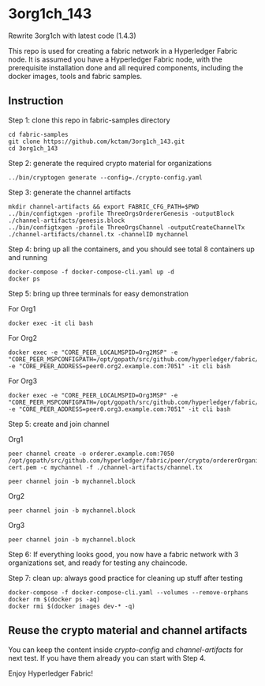 # 3org1ch_143
Rewrite 3org1ch with latest code (1.4.3)

This repo is used for creating a fabric network in a Hyperledger Fabric node.
It is assumed you have a Hyperledger Fabric node, with the prerequisite installation done and all required components, including the docker images, tools and fabric samples.

## Instruction
Step 1: clone this repo in fabric-samples directory
```
cd fabric-samples
git clone https://github.com/kctam/3org1ch_143.git
cd 3org1ch_143
```

Step 2: generate the required crypto material for organizations
```
../bin/cryptogen generate --config=./crypto-config.yaml
```

Step 3: generate the channel artifacts
```
mkdir channel-artifacts && export FABRIC_CFG_PATH=$PWD
../bin/configtxgen -profile ThreeOrgsOrdererGenesis -outputBlock ./channel-artifacts/genesis.block
../bin/configtxgen -profile ThreeOrgsChannel -outputCreateChannelTx ./channel-artifacts/channel.tx -channelID mychannel
```

Step 4: bring up all the containers, and you should see total 8 containers up and running
```
docker-compose -f docker-compose-cli.yaml up -d
docker ps
```

Step 5: bring up three terminals for easy demonstration

For Org1
```
docker exec -it cli bash 
```

For Org2
```
docker exec -e "CORE_PEER_LOCALMSPID=Org2MSP" -e "CORE_PEER_MSPCONFIGPATH=/opt/gopath/src/github.com/hyperledger/fabric/peer/crypto/peerOrganizations/org2.example.com/users/Admin@org2.example.com/msp" -e "CORE_PEER_ADDRESS=peer0.org2.example.com:7051" -it cli bash
```

For Org3
```
docker exec -e "CORE_PEER_LOCALMSPID=Org3MSP" -e "CORE_PEER_MSPCONFIGPATH=/opt/gopath/src/github.com/hyperledger/fabric/peer/crypto/peerOrganizations/org3.example.com/users/Admin@org3.example.com/msp" -e "CORE_PEER_ADDRESS=peer0.org3.example.com:7051" -it cli bash 
```

Step 5: create and join channel

Org1
```
peer channel create -o orderer.example.com:7050 /opt/gopath/src/github.com/hyperledger/fabric/peer/crypto/ordererOrganizations/example.com/orderers/orderer.example.com/msp/tlscacerts/tlsca.example.com-cert.pem -c mychannel -f ./channel-artifacts/channel.tx

peer channel join -b mychannel.block
```
Org2
```
peer channel join -b mychannel.block
```
Org3
```
peer channel join -b mychannel.block
```

Step 6: If everything looks good, you now have a fabric network with 3 organizations set, and ready for testing any chaincode.

Step 7: clean up: always good practice for cleaning up stuff after testing
```
docker-compose -f docker-compose-cli.yaml --volumes --remove-orphans
docker rm $(docker ps -aq)
docker rmi $(docker images dev-* -q)
```

## Reuse the crypto material and channel artifacts
You can keep the content inside *crypto-config* and *channel-artifacts* for next test. If you have them already you can start with Step 4.

Enjoy Hyperledger Fabric!

